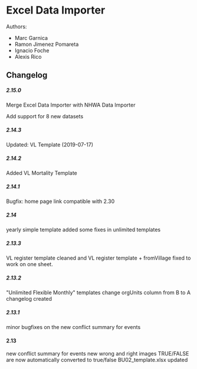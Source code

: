 # Excel Data Importer

Authors:

- Marc Garnica 
- Ramon Jimenez Pomareta 
- Ignacio Foche
- Alexis Rico

## Changelog

##### 2.15.0
Merge Excel Data Importer with NHWA Data Importer

Add support for 8 new datasets

##### 2.14.3
Updated: VL Template (2019-07-17)

##### 2.14.2
Added VL Mortality Template

##### 2.14.1
Bugfix: home page link compatible with 2.30

##### 2.14
yearly simple template added
some fixes in unlimited templates

##### 2.13.3
VL register template cleaned and VL register template + fromVillage fixed to work on one sheet.

##### 2.13.2
"Unlimited Flexible Monthly" templates change orgUnits column from B to A
changelog created

##### 2.13.1
minor bugfixes on the new conflict summary for events 

#### 2.13
new conflict summary for events
new wrong and right images
TRUE/FALSE are now automatically converted to true/false
BU02_template.xlsx updated
